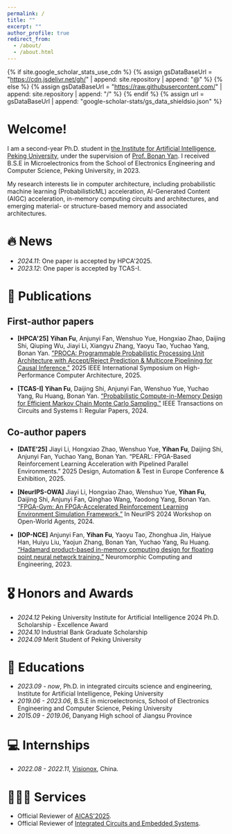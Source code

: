 ```yaml
---
permalink: /
title: ""
excerpt: ""
author_profile: true
redirect_from: 
  - /about/
  - /about.html
---
```


{% if site.google_scholar_stats_use_cdn %}
{% assign gsDataBaseUrl = "https://cdn.jsdelivr.net/gh/" | append: site.repository | append: "@" %}
{% else %}
{% assign gsDataBaseUrl = "https://raw.githubusercontent.com/" | append: site.repository | append: "/" %}
{% endif %}
{% assign url = gsDataBaseUrl | append: "google-scholar-stats/gs_data_shieldsio.json" %}

<span class='anchor' id='about-me'></span>

# Welcome!

I am a second-year Ph.D. student in [the Institute for Artificial Intelligence, Peking University](https://www.ai.pku.edu.cn), under the supervision of [Prof. Bonan Yan](https://bonany.cc). I received B.S.E in Microelectronics from the School of Electronics Engineering and Computer Science, Peking University, in 2023.

My research interests lie in computer architecture, including probabilistic machine learning (ProbabilisticML) acceleration, AI-Generated Content (AIGC) acceleration, in-memory computing circuits and architectures, and emerging material- or structure-based memory and associated architectures.


# 🔥 News
- *2024.11*: One paper is accepted by HPCA'2025.
- *2023.12*: One paper is accepted by TCAS-I.

# 📝 Publications 

## First-author papers
  
- **[HPCA'25]** **Yihan Fu**, Anjunyi Fan, Wenshuo Yue, Hongxiao Zhao, Daijing Shi, Qiuping Wu, Jiayi Li, Xiangyu Zhang, Yaoyu Tao, Yuchao Yang, Bonan Yan. ["PROCA: Programmable Probabilistic Processing Unit Architecture with Accept/Reject Prediction & Multicore Pipelining for Causal Inference."](https://ieeexplore.ieee.org/document/10946795) 2025 IEEE International Symposium on High-Performance Computer Architecture, 2025.

- **[TCAS-I]** **Yihan Fu**, Daijing Shi, Anjunyi Fan, Wenshuo Yue, Yuchao Yang, Ru Huang, Bonan Yan. [“Probabilistic Compute-in-Memory Design for Efficient Markov Chain Monte Carlo Sampling.”](https://ieeexplore.ieee.org/abstract/document/10347275) IEEE Transactions on Circuits and Systems I: Regular Papers, 2024.

## Co-author papers

- **[DATE’25]** Jiayi Li, Hongxiao Zhao, Wenshuo Yue, **Yihan Fu**, Daijing Shi, Anjunyi Fan, Yuchao Yang, Bonan Yan. “PEARL: FPGA-Based Reinforcement Learning Acceleration with Pipelined Parallel Environments.” 2025 Design, Automation & Test in Europe Conference & Exhibition, 2025.


- **[NeurIPS-OWA]** Jiayi Li, Hongxiao Zhao, Wenshuo Yue, **Yihan Fu**, Daijing Shi, Anjunyi Fan, Qinghao Wang, Yaodong Yang, Bonan Yan. [“FPGA-Gym: An FPGA-Accelerated Reinforcement Learning Environment Simulation Framework.”](https://openreview.net/forum?id=LG2BDPKHeH) In NeurIPS 2024 Workshop on Open-World Agents, 2024.


- **[IOP-NCE]** Anjunyi Fan, **Yihan Fu**, Yaoyu Tao, Zhonghua Jin, Haiyue Han, Huiyu Liu, Yaojun Zhang, Bonan Yan, Yuchao Yang, Ru Huang. [“Hadamard product-based in-memory computing design for floating point neural network training.”](https://iopscience.iop.org/article/10.1088/2634-4386/acbab9/meta) Neuromorphic Computing and Engineering, 2023.


# 🎖 Honors and Awards
- *2024.12* Peking University Institute for Artificial Intelligence 2024 Ph.D. Scholarship - Excellence Award
- *2024.10* Industrial Bank Graduate Scholarship
- *2024.09* Merit Student of Peking University

# 📖 Educations
- *2023.09 - now*, Ph.D. in integrated circuits science and engineering, Institute for Artificial Intelligence, Peking University
- *2019.06 - 2023.06*, B.S.E in microelectronics, School of Electronics Engineering and Computer Science, Peking University
- *2015.09 - 2019.06*, Danyang High school of Jiangsu Province

# 💻 Internships
- *2022.08 - 2022.11*, [Visionox](https://www.visionox.com/), China.

# 👨🏻‍🎓 Services
- Official Reviewer of [AICAS'2025](https://ieee-cas.org/event/conference/2025-ieee-7th-international-conference-artificial-intelligence-circuits-and).
- Official Reviewer of [Integrated Circuits and Embedded Systems](https://jices.buaa.edu.cn/index.jsp).
